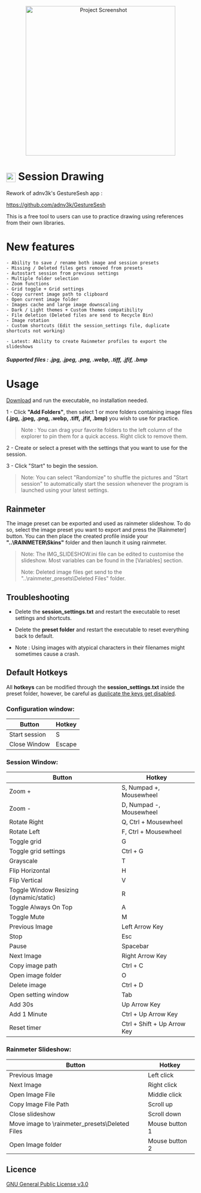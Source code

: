 <p align="center">
  <img src="https://github.com/Inkdecker/session_drawing/blob/main/ui/resources/icons/sample.png" alt="Project Screenshot" width="400"/>
</p>

# <img src="https://raw.githubusercontent.com/Inkdecker/session_drawing/main/ui/resources/icons/session_drawing.png" width="25" style="vertical-align: middle;" /> Session Drawing

Rework of adnv3k's GestureSesh app :

https://github.com/adnv3k/GestureSesh


This is a free tool to users can use to practice drawing using references from their own libraries.

# New features
	- Ability to save / rename both image and session presets
	- Missing / Deleted files gets removed from presets
	- Autostart session from previous settings
	- Multiple folder selection
	- Zoom functions
	- Grid toggle + Grid settings
	- Copy current image path to clipboard
	- Open current image folder
	- Images cache and large image downscaling
	- Dark / Light themes + Custom themes compatibility
 	- File deletion (Deleted files are send to Recycle Bin)
 	- Image rotation 
  	- Custom shortcuts (Edit the session_settings file, duplicate shortcuts not working)
   
   	- Latest: Ability to create Rainmeter profiles to export the slideshows

##### Supported files :  .jpg, .jpeg, .png, .webp, .tiff, .jfif, .bmp


# Usage
[Download](https://github.com/Inkdecker/session_drawing/releases/download/1.1/session_drawing.exe) and run the executable, no installation needed.

1 - Click **"Add Folders"**, then select 1 or more folders containing image files **(.jpg, .jpeg, .png, .webp, .tiff, .jfif, .bmp)** you wish to use for practice.

>Note : You can drag your favorite folders to the left column of the explorer to pin them for a quick access. Right click to remove them.

2 - Create or select a preset with the settings that you want to use for the session.

3 - Click "Start" to begin the session.

>Note: You can select "Randomize" to shuffle the pictures and "Start session" to automatically start the session whenever the program is launched using your latest settings.

## Rainmeter
The image preset can be exported and used as rainmeter slideshow. To do so, select the image preset you want to export and press the [Rainmeter] button. You can then place the created profile inside your **"..\RAINMETER\Skins"** folder and then launch it using rainmeter.
> Note: The IMG_SLIDESHOW.ini file can be edited to customise the slideshow. Most variables can be found in the [Variables] section.
> 
> Note: Deleted image files get send to the "..\rainmeter_presets\Deleted Files" folder. 


## Troubleshooting
- Delete the **session_settings.txt** and restart the executable to reset settings and shortcuts.
- Delete the **preset folder** and restart the executable to reset everything back to default.

- Note : Using images with atypical characters in their filenames might sometimes cause a crash.


## Default Hotkeys
All **hotkeys** can be modified through the **session_settings.txt** inside the preset folder, however, be careful as <ins>duplicate the keys get disabled</ins>.

### Configuration window:
Button | Hotkey
------------ | -------------
Start session | S
Close Window | Escape

### Session Window: 
Button | Hotkey
------------ | -------------
Zoom + | S, Numpad +, Mousewheel
Zoom - | D, Numpad -, Mousewheel
Rotate Right | Q, Ctrl + Mousewheel
Rotate Left | F, Ctrl + Mousewheel
Toggle grid | G
Toggle grid settings | Ctrl + G
Grayscale | T
Flip Horizontal | H
Flip Vertical | V
Toggle Window Resizing (dynamic/static) | R
Toggle Always On Top | A
Toggle Mute | M
Previous Image | Left Arrow Key
Stop | Esc 
Pause | Spacebar
Next Image | Right Arrow Key
Copy image path | Ctrl + C
Open image folder | O
Delete image | Ctrl + D
Open setting window | Tab
Add 30s | Up Arrow Key
Add 1 Minute | Ctrl + Up Arrow Key
Reset timer | Ctrl + Shift + Up Arrow Key

### Rainmeter Slideshow: 
Button | Hotkey
------------ | -------------
Previous Image | Left click
Next Image | Right click
Open Image File | Middle click
Copy Image File Path | Scroll up
Close slideshow | Scroll down
Move image to \rainmeter_presets\Deleted Files | Mouse button 1
Open Image folder | Mouse button 2

## Licence
[GNU General Public License v3.0](https://github.com/Inkdecker/session_drawing/blob/main/LICENSE)
